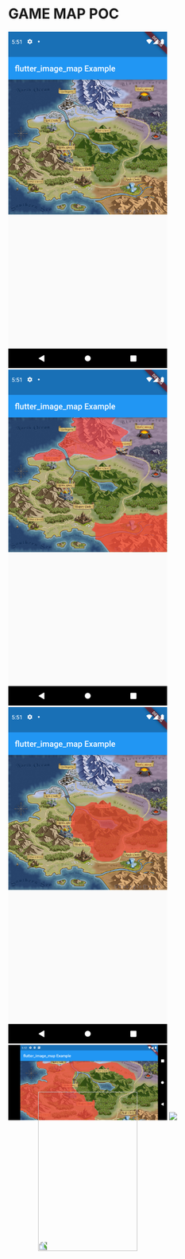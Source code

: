 # GAME MAP POC

<img src="assets/screenshots/1.png" width="320">
<img src="assets/screenshots/2.png" width="320">
<img src="assets/screenshots/3.png" width="320">
<img src="assets/screenshots/4.png" width="320">
<img src="assets/gif/vertical view.gif" width="320"> 
<img src="assets/gif/horizontal_view.gif" width="320" height="200" style="transform:rotate(270deg);">
 